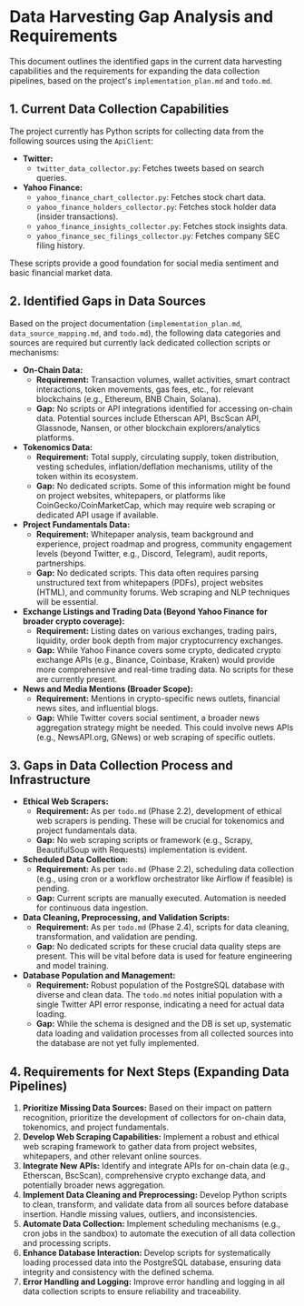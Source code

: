 # Data Harvesting Gap Analysis and Requirements

This document outlines the identified gaps in the current data harvesting capabilities and the requirements for expanding the data collection pipelines, based on the project's `implementation_plan.md` and `todo.md`.

## 1. Current Data Collection Capabilities

The project currently has Python scripts for collecting data from the following sources using the `ApiClient`:

*   **Twitter:**
    *   `twitter_data_collector.py`: Fetches tweets based on search queries.
*   **Yahoo Finance:**
    *   `yahoo_finance_chart_collector.py`: Fetches stock chart data.
    *   `yahoo_finance_holders_collector.py`: Fetches stock holder data (insider transactions).
    *   `yahoo_finance_insights_collector.py`: Fetches stock insights data.
    *   `yahoo_finance_sec_filings_collector.py`: Fetches company SEC filing history.

These scripts provide a good foundation for social media sentiment and basic financial market data.

## 2. Identified Gaps in Data Sources

Based on the project documentation (`implementation_plan.md`, `data_source_mapping.md`, and `todo.md`), the following data categories and sources are required but currently lack dedicated collection scripts or mechanisms:

*   **On-Chain Data:**
    *   **Requirement:** Transaction volumes, wallet activities, smart contract interactions, token movements, gas fees, etc., for relevant blockchains (e.g., Ethereum, BNB Chain, Solana).
    *   **Gap:** No scripts or API integrations identified for accessing on-chain data. Potential sources include Etherscan API, BscScan API, Glassnode, Nansen, or other blockchain explorers/analytics platforms.
*   **Tokenomics Data:**
    *   **Requirement:** Total supply, circulating supply, token distribution, vesting schedules, inflation/deflation mechanisms, utility of the token within its ecosystem.
    *   **Gap:** No dedicated scripts. Some of this information might be found on project websites, whitepapers, or platforms like CoinGecko/CoinMarketCap, which may require web scraping or dedicated API usage if available.
*   **Project Fundamentals Data:**
    *   **Requirement:** Whitepaper analysis, team background and experience, project roadmap and progress, community engagement levels (beyond Twitter, e.g., Discord, Telegram), audit reports, partnerships.
    *   **Gap:** No dedicated scripts. This data often requires parsing unstructured text from whitepapers (PDFs), project websites (HTML), and community forums. Web scraping and NLP techniques will be essential.
*   **Exchange Listings and Trading Data (Beyond Yahoo Finance for broader crypto coverage):**
    *   **Requirement:** Listing dates on various exchanges, trading pairs, liquidity, order book depth from major cryptocurrency exchanges.
    *   **Gap:** While Yahoo Finance covers some crypto, dedicated crypto exchange APIs (e.g., Binance, Coinbase, Kraken) would provide more comprehensive and real-time trading data. No scripts for these are currently present.
*   **News and Media Mentions (Broader Scope):**
    *   **Requirement:** Mentions in crypto-specific news outlets, financial news sites, and influential blogs.
    *   **Gap:** While Twitter covers social sentiment, a broader news aggregation strategy might be needed. This could involve news APIs (e.g., NewsAPI.org, GNews) or web scraping of specific outlets.

## 3. Gaps in Data Collection Process and Infrastructure

*   **Ethical Web Scrapers:**
    *   **Requirement:** As per `todo.md` (Phase 2.2), development of ethical web scrapers is pending. These will be crucial for tokenomics and project fundamentals data.
    *   **Gap:** No web scraping scripts or framework (e.g., Scrapy, BeautifulSoup with Requests) implementation is evident.
*   **Scheduled Data Collection:**
    *   **Requirement:** As per `todo.md` (Phase 2.2), scheduling data collection (e.g., using cron or a workflow orchestrator like Airflow if feasible) is pending.
    *   **Gap:** Current scripts are manually executed. Automation is needed for continuous data ingestion.
*   **Data Cleaning, Preprocessing, and Validation Scripts:**
    *   **Requirement:** As per `todo.md` (Phase 2.4), scripts for data cleaning, transformation, and validation are pending.
    *   **Gap:** No dedicated scripts for these crucial data quality steps are present. This will be vital before data is used for feature engineering and model training.
*   **Database Population and Management:**
    *   **Requirement:** Robust population of the PostgreSQL database with diverse and clean data. The `todo.md` notes initial population with a single Twitter API error response, indicating a need for actual data loading.
    *   **Gap:** While the schema is designed and the DB is set up, systematic data loading and validation processes from all collected sources into the database are not yet fully implemented.

## 4. Requirements for Next Steps (Expanding Data Pipelines)

1.  **Prioritize Missing Data Sources:** Based on their impact on pattern recognition, prioritize the development of collectors for on-chain data, tokenomics, and project fundamentals.
2.  **Develop Web Scraping Capabilities:** Implement a robust and ethical web scraping framework to gather data from project websites, whitepapers, and other relevant online sources.
3.  **Integrate New APIs:** Identify and integrate APIs for on-chain data (e.g., Etherscan, BscScan), comprehensive crypto exchange data, and potentially broader news aggregation.
4.  **Implement Data Cleaning and Preprocessing:** Develop Python scripts to clean, transform, and validate data from all sources before database insertion. Handle missing values, outliers, and inconsistencies.
5.  **Automate Data Collection:** Implement scheduling mechanisms (e.g., cron jobs in the sandbox) to automate the execution of all data collection and processing scripts.
6.  **Enhance Database Interaction:** Develop scripts for systematically loading processed data into the PostgreSQL database, ensuring data integrity and consistency with the defined schema.
7.  **Error Handling and Logging:** Improve error handling and logging in all data collection scripts to ensure reliability and traceability.


